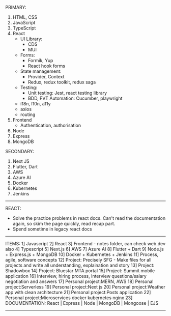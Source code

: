 PRIMARY:

1. HTML, CSS
2. JavaScript
3. TypeScript
4. React
   - UI Library:
     - CDS
     - MUI
   - Forms:
     - Formik, Yup
     - React hook forms
   - State management:
     - Provider, Context
     - Redux, redux toolkit, redux saga
   - Testing:
     - Unit testing: Jest, react testing library
     - BDD, FVT Automation: Cucumber, playwright
   - i18n, l10n, a11y
   - axios
   - routing
5. Frontend
   - Authentication, authorisation
6. Node
7. Express
8. MongoDB

SECONDARY:

1. Next JS
2. Flutter, Dart
3. AWS
4. Azure AI
5. Docker
6. Kubernetes
7. Jenkins

---

REACT:

- Solve the practice problems in react docs. Can't read the documentation again, so skim the page quickly, read recap part.
- Spend sometime in legacy react docs

---

ITEMS:
1] Javascript
2] React
3] Frontend - notes folder, can check web.dev also
4] Typescript
5] Next.js
6] AWS
7] Azure AI
8] Flutter + Dart
9] Node.js + Express.js + MongoDB
10] Docker + Kubernetes + Jenkins
11] Process, agile, software concepts
12] Project: Precisely SFG - Make files for all projects and write all understanding, explaination and story
13] Project: Shadowbox
14] Project: Bluestar MTA portal
15] Project: Summit mobile application
16] Interview, hiring process, Interview questions/salary negotiation and answers
17] Personal project:MERN, AWS
18] Personal project:Serverless
19] Personal project:Next js
20] Personal project:Weather app with clean architecture
21] Personal project:Posts application
22] Personal project:Microservices docker kubernetes nginx
23] DOCUMENTATION: React | Express | Node | MongoDB | Mongoose | EJS

---
